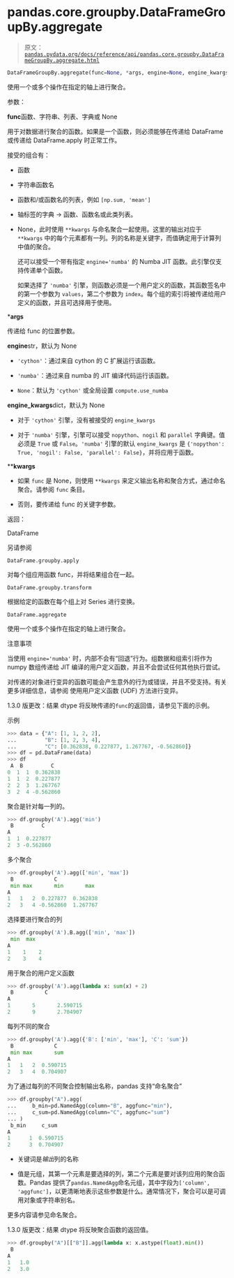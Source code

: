 # pandas.core.groupby.DataFrameGroupBy.aggregate

> 原文：[`pandas.pydata.org/docs/reference/api/pandas.core.groupby.DataFrameGroupBy.aggregate.html`](https://pandas.pydata.org/docs/reference/api/pandas.core.groupby.DataFrameGroupBy.aggregate.html)

```py
DataFrameGroupBy.aggregate(func=None, *args, engine=None, engine_kwargs=None, **kwargs)
```

使用一个或多个操作在指定的轴上进行聚合。

参数：

**func**函数、字符串、列表、字典或 None

用于对数据进行聚合的函数。如果是一个函数，则必须能够在传递给 DataFrame 或传递给 DataFrame.apply 时正常工作。

接受的组合有：

+   函数

+   字符串函数名

+   函数和/或函数名的列表，例如 `[np.sum, 'mean']`

+   轴标签的字典 -> 函数、函数名或此类列表。

+   None，此时使用 `**kwargs` 与命名聚合一起使用。这里的输出对应于 `**kwargs` 中的每个元素都有一列。列的名称是关键字，而值确定用于计算列中值的聚合。

    还可以接受一个带有指定 `engine='numba'` 的 Numba JIT 函数。此引擎仅支持传递单个函数。

    如果选择了 `'numba'` 引擎，则函数必须是一个用户定义的函数，其函数签名中的第一个参数为 `values`，第二个参数为 `index`。每个组的索引将被传递给用户定义的函数，并且可选择用于使用。

***args**

传递给 func 的位置参数。

**engine**str，默认为 None

+   `'cython'`：通过来自 cython 的 C 扩展运行该函数。

+   `'numba'`：通过来自 numba 的 JIT 编译代码运行该函数。

+   `None`：默认为 `'cython'` 或全局设置 `compute.use_numba`

**engine_kwargs**dict，默认为 None

+   对于 `'cython'` 引擎，没有被接受的 `engine_kwargs`

+   对于 `'numba'` 引擎，引擎可以接受 `nopython`、`nogil` 和 `parallel` 字典键。值必须是 `True` 或 `False`。`'numba'` 引擎的默认 `engine_kwargs` 是 `{'nopython': True, 'nogil': False, 'parallel': False}`，并将应用于函数。

****kwargs**

+   如果 `func` 是 None，则使用 `**kwargs` 来定义输出名称和聚合方式，通过命名聚合。请参阅 `func` 条目。

+   否则，要传递给 func 的关键字参数。

返回：

DataFrame

另请参阅

`DataFrame.groupby.apply`

对每个组应用函数 func，并将结果组合在一起。

`DataFrame.groupby.transform`

根据给定的函数在每个组上对 Series 进行变换。

`DataFrame.aggregate`

使用一个或多个操作在指定的轴上进行聚合。

注意事项

当使用 `engine='numba'` 时，内部不会有“回退”行为。组数据和组索引将作为 numpy 数组传递给 JIT 编译的用户定义函数，并且不会尝试任何其他执行尝试。

对传递的对象进行变异的函数可能会产生意外的行为或错误，并且不受支持。有关更多详细信息，请参阅 使用用户定义函数 (UDF) 方法进行变异。

1.3.0 版更改：结果 dtype 将反映传递的`func`的返回值，请参见下面的示例。

示例

```py
>>> data = {"A": [1, 1, 2, 2],
...         "B": [1, 2, 3, 4],
...         "C": [0.362838, 0.227877, 1.267767, -0.562860]}
>>> df = pd.DataFrame(data)
>>> df
 A  B         C
0  1  1  0.362838
1  1  2  0.227877
2  2  3  1.267767
3  2  4 -0.562860 
```

聚合是针对每一列的。

```py
>>> df.groupby('A').agg('min')
 B         C
A
1  1  0.227877
2  3 -0.562860 
```

多个聚合

```py
>>> df.groupby('A').agg(['min', 'max'])
 B             C
 min max       min       max
A
1   1   2  0.227877  0.362838
2   3   4 -0.562860  1.267767 
```

选择要进行聚合的列

```py
>>> df.groupby('A').B.agg(['min', 'max'])
 min  max
A
1    1    2
2    3    4 
```

用于聚合的用户定义函数

```py
>>> df.groupby('A').agg(lambda x: sum(x) + 2)
 B          C
A
1       5       2.590715
2       9       2.704907 
```

每列不同的聚合

```py
>>> df.groupby('A').agg({'B': ['min', 'max'], 'C': 'sum'})
 B             C
 min max       sum
A
1   1   2  0.590715
2   3   4  0.704907 
```

为了通过每列的不同聚合控制输出名称，pandas 支持“命名聚合”

```py
>>> df.groupby("A").agg(
...     b_min=pd.NamedAgg(column="B", aggfunc="min"),
...     c_sum=pd.NamedAgg(column="C", aggfunc="sum")
... )
 b_min     c_sum
A
1      1  0.590715
2      3  0.704907 
```

+   关键词是*输出*列的名称

+   值是元组，其第一个元素是要选择的列，第二个元素是要对该列应用的聚合函数。Pandas 提供了`pandas.NamedAgg`命名元组，其中字段为`['column', 'aggfunc']`，以更清晰地表示这些参数是什么。通常情况下，聚合可以是可调用对象或字符串别名。

更多内容请参见命名聚合。

1.3.0 版更改：结果 dtype 将反映聚合函数的返回值。

```py
>>> df.groupby("A")[["B"]].agg(lambda x: x.astype(float).min())
 B
A
1   1.0
2   3.0 
```
